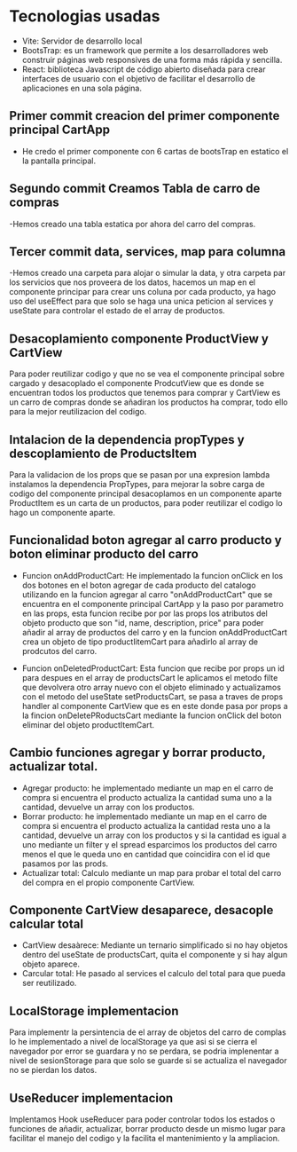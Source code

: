 # Tecnologias usadas
- Vite: Servidor de desarrollo local
- BootsTrap: es un framework que permite a los desarrolladores web construir páginas web responsives de una forma más rápida y sencilla.
- React: biblioteca Javascript de código abierto diseñada para crear interfaces de usuario con el objetivo de facilitar el desarrollo de aplicaciones en una sola página.

## Primer commit creacion del primer componente principal CartApp
- He credo el primer componente con 6 cartas de bootsTrap en estatico el la pantalla principal.

## Segundo commit Creamos Tabla de carro de compras
-Hemos creado una tabla estatica por ahora del carro del compras.

## Tercer commit data, services, map para columna
-Hemos creado una carpeta para alojar o simular la data, y otra carpeta par los servicios que nos proveera de los datos, hacemos un map en el componente principar para crear uns coluna por cada producto, ya hago uso del useEffect para que solo se haga una unica peticion al services y useState para controlar el estado de el array de productos.

## Desacoplamiento componente ProductView y CartView
Para poder reutilizar codigo y que no se vea el componente principal sobre cargado y desacoplado el componente ProdcutView que es donde se encuentran todos los productos que tenemos para comprar y CartView es un carro de compras donde se añadiran los productos ha comprar, todo ello para la mejor reutilizacion del codigo.

## Intalacion de la dependencia propTypes y descoplamiento de ProductsItem
Para la validacion de los props que se pasan por una expresion lambda instalamos la dependencia PropTypes, para mejorar la sobre carga de codigo del componente principal desacoplamos en un componente aparte ProductItem es un carta de un productos, para poder reutilizar el codigo lo hago un componente aparte.

## Funcionalidad boton agregar al carro producto y boton eliminar producto del carro
- Funcion onAddProductCart: He implementado la funcion onClick en los dos botones en el boton agregar de cada producto del catalogo utilizando en la funcion agregar al carro "onAddProductCart" que se encuentra en el componente principal CartApp y la paso por parametro en las props, esta funcion recibe por por las props los atributos del objeto producto que son "id, name, description, price" para poder añadir al array de productos del carro y en la funcion onAddProductCart crea un objeto de tipo productIitemCart para añadirlo al array de prodcutos del carro.

- Funcion onDeletedProductCart: Esta funcion que recibe por props un id para despues en el array de productsCart le aplicamos el metodo filte que devolvera otro array nuevo con el objeto eliminado y actualizamos con el metodo del useState setProductsCart, se pasa a traves de props handler al componente CartView que es en este donde pasa por props a la fincion onDeletePRoductsCart mediante la funcion onClick del boton eliminar del objeto productItemCart.

## Cambio funciones agregar y borrar producto, actualizar total.
- Agregar producto: he implementado mediante un map en el carro de compra si encuentra el producto actualiza la cantidad suma uno a la cantidad, devuelve un array con los productos.
- Borrar producto: he implementado mediante un map en el carro de compra si encuentra el producto actualiza la cantidad resta uno a la cantidad, devuelve un array con los productos y si la cantidad es igual a uno mediante un filter y el spread esparcimos los productos del carro menos el que le queda uno en cantidad que coincidira con el id que pasamos por las prods.
- Actualizar total: Calculo mediante un map para probar el total del carro del compra en el propio componente CartView.

## Componente CartView desaparece, desacople calcular total
- CartView desaàrece: Mediante un ternario simplificado si no hay objetos dentro del useState de productsCart, quita el componente y si hay algun objeto aparece.
- Carcular total: He pasado al services el calculo del total para que pueda ser reutilizado.

## LocalStorage implementacion
Para implementr la persintencia de el array de objetos del carro de complas lo he implementado a nivel de localStorage ya que asi si se cierra el navegador por error se guardara y no se perdara, se podria implenentar a nivel de sesionStorage para que solo se guarde si se actualiza el navegador no se pierdan los datos.

## UseReducer implementacion

Implentamos Hook useReducer para poder controlar todos los estados o funciones de añadir, actualizar, borrar producto desde un mismo lugar para facilitar el manejo del codigo y la facilita el mantenimiento y la ampliacion.
